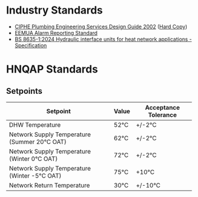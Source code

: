 # Industry Standards


* [CIPHE Plumbing Engineering Services Design Guide 2002](https://www.academia.edu/35376153/Plumbing_Engineering_Services_Design_Guide_IOP_2002_pdf) ([Hard Copy](https://www.ciphe.org.uk/members-and-shop/shop/design-guide/ciphe-plumbing-engineering-services-design-guide-hard-copy/))
* [EEMUA Alarm Reporting Standard](https://www.eemua.org/products/publications/digital/eemua-publication-191)
* [BS 8635-1:2024 Hydraulic interface units for heat network applications - Specification](https://knowledge.bsigroup.com/products/hydraulic-interface-units-for-heat-network-applications-specification?version=standard&tab=overview)


# HNQAP Standards

## Setpoints

| Setpoint | Value | Acceptance Tolerance |
| ------ | ------ | ------ |
| DHW Temperature | 52°C | +/-2°C  |
| Network Supply Temperature (Summer 20°C OAT) | 62°C | +/-2°C  |
| Network Supply Temperature (Winter 0°C OAT) | 72°C | +/-2°C  |
| Network Supply Temperature (Winter -5°C OAT) | 75°C | +10°C  |
| Network Return Temperature | 30°C | +/-10°C  |
